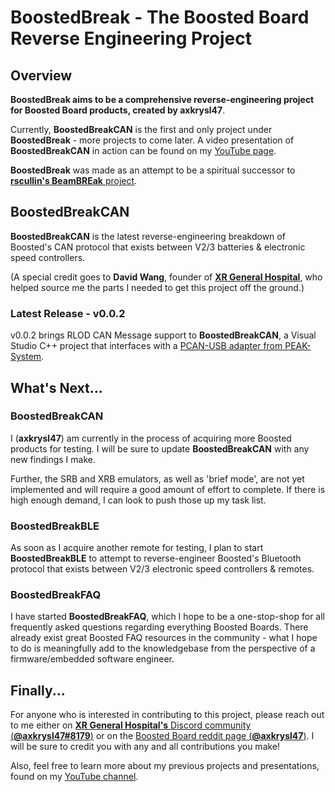 # __BoostedBreak__ - The Boosted Board Reverse Engineering Project 
## Overview
__BoostedBreak aims to be a comprehensive reverse-engineering project for Boosted Board products, created by __axkrysl47____.

Currently, __BoostedBreakCAN__ is the first and only project under __BoostedBreak__ - more projects to come later. A video presentation of __BoostedBreakCAN__ in action can be found on my [YouTube page](https://www.youtube.com/watch?v=uVC6fjEU02M).

__BoostedBreak__ was made as an attempt to be a spiritual successor to [__rscullin's BeamBREak__ project](https://beambreak.org/).

## __BoostedBreakCAN__

__BoostedBreakCAN__ is the latest reverse-engineering breakdown of Boosted's CAN protocol that exists between V2/3 batteries & electronic speed controllers.

(A special credit goes to __David Wang__, founder of [__XR General Hospital__](https://www.xrgeneralhospital.com/), who helped source me the parts I needed to get this project off the ground.)

### Latest Release - v0.0.2
v0.0.2 brings RLOD CAN Message support to __BoostedBreakCAN__, a Visual Studio C++ project that interfaces with a [PCAN-USB adapter from PEAK-System](https://www.peak-system.com/PCAN-USB.199.0.html?&L=1).

## What's Next...

### __BoostedBreakCAN__

I (__axkrysl47__) am currently in the process of acquiring more Boosted products for testing. I will be sure to update __BoostedBreakCAN__ with any new findings I make.

Further, the SRB and XRB emulators, as well as 'brief mode', are not yet implemented and will require a good amount of effort to complete. If there is high enough demand, I can look to push those up my task list.

### __BoostedBreakBLE__

As soon as I acquire another remote for testing, I plan to start __BoostedBreakBLE__ to attempt to reverse-engineer Boosted's Bluetooth protocol that exists between V2/3 electronic speed controllers & remotes.

### __BoostedBreakFAQ__

I have started __BoostedBreakFAQ__, which I hope to be a one-stop-shop for all frequently asked questions regarding everything Boosted Boards. There already exist great Boosted FAQ resources in the community - what I hope to do is meaningfully add to the knowledgebase from the perspective of a firmware/embedded software engineer.

## Finally...

For anyone who is interested in contributing to this project, please reach out to me either on [__XR General Hospital's__ Discord community (__@axkrysl47#8179__)](https://www.xrgeneralhospital.com/) or on the [Boosted Board reddit page (__@axkrysl47__)](https://www.reddit.com/r/boostedboards/). I will be sure to credit you with any and all contributions you make!

Also, feel free to learn more about my previous projects and presentations, found on my [YouTube channel](https://www.youtube.com/channel/UCpVc9cm2N4pmNLKEEjk7v3w).
